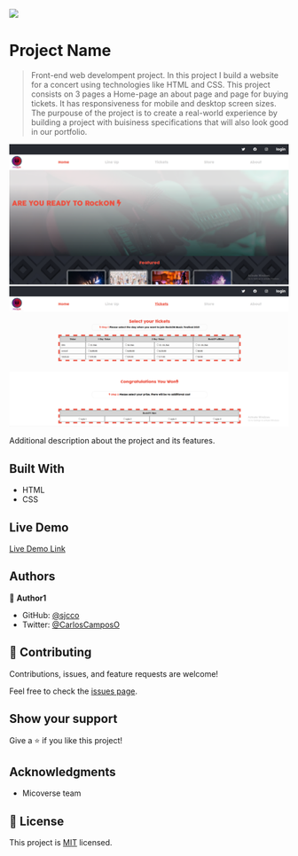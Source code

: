 ![](https://img.shields.io/badge/Microverse-blueviolet)

# Project Name

> Front-end web develompent project. In this project I build a website for a concert using technologies like HTML and CSS. This project consists on 3 pages a Home-page an about page and page for buying tickets. It has responsiveness for mobile and desktop screen sizes. The purpouse of the project is to create a real-world experience by building a project with buisiness specifications that will also look good in our portfolio.

![screenshot](./assets/images/app_screenshot.png)
![screenshot](./assets/images/app_screenshot1.png)

Additional description about the project and its features.

## Built With

- HTML
- CSS

## Live Demo

[Live Demo Link](https://sjcco.github.io/Concert-Page/)


## Authors

👤 **Author1**

- GitHub: [@sjcco](https://github.com/sjcco)
- Twitter: [@CarlosCamposO](https://twitter.com/CarlosCamposO)


## 🤝 Contributing

Contributions, issues, and feature requests are welcome!

Feel free to check the [issues page](issues/).

## Show your support

Give a ⭐️ if you like this project!

## Acknowledgments

- Micoverse team

## 📝 License

This project is [MIT](lic.url) licensed.
